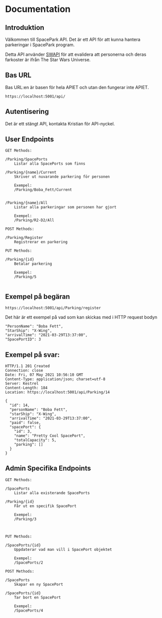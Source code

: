 # Documentation

## Introduktion

Välkommen till SpacePark API. Det är ett API för att kunna hantera parkeringar i SpacePark program. 


Detta API använder [SWAPI](https://swapi.dev/) för att evalidera att personerna och deras farkoster är ifrån The Star Wars Universe.

## Bas URL


Bas URL:en är basen för hela APIET och utan den fungerar inte APIET.

```
https://localhost:5001/api/
```


## Autentisering 

Det är ett stängt API, kontakta Kristian för API-nyckel.


## User Endpoints
```  
GET Methods:

/Parking/SpacePorts
    Listar alla SpacePorts som finns
    
/Parking/{name}/Current
    Skriver ut nuvarande parkering för personen
    
    Exempel:
    /Parking/Boba_Fett/Current
        
    
/Parking/{name}/All
    Listar alla parkeringar som personen har gjort
    
    Exempel:
    /Parking/R2-D2/All
    
POST Methods:

/Parking/Register
    Registrerar en parkering
    
PUT Methods:

/Parking/{id}
    Betalar parkering
    
    Exempel:
    /Parking/5
    

```
## Exempel på begäran
```
https://localhost:5001/api/Parking/register
``` 

Det här är ett exempel på vad som kan skickas med i HTTP request bodyn

    "PersonName": "Boba Fett",
    "StarShip": "X-Wing",
    "arrivalTime": "2021-03-29T13:37:00",
    "SpacePortID": 3


## Exempel på svar:
```
HTTP/1.1 201 Created
Connection: close
Date: Fri, 07 May 2021 10:56:10 GMT
Content-Type: application/json; charset=utf-8
Server: Kestrel
Content-Length: 184
Location: https://localhost:5001/api/Parking/14

{
  "id": 14,
  "personName": "Boba Fett",
  "starShip": "X-Wing",
  "arrivalTime": "2021-03-29T13:37:00",
  "paid": false,
  "spacePort": {
    "id": 3,
    "name": "Pretty Cool SpacePort",
    "totalCapacity": 5,
    "parking": []
  }
}
```


## Admin Specifika Endpoints
``` 
GET Methods:

/SpacePorts
    Listar alla existerande SpacePorts
    
/Parking/{id}
    Får ut en specifik SpacePort
    
    Exempel:
    /Parking/3
    
    
    
PUT Methods:

/SpacePorts/{id}
    Uppdaterar vad man vill i SpacePort objektet
    
    Exempel:
    /SpacePorts/2
    
POST Methods:

/SpacePorts
    Skapar en ny SpacePort
    
/SpacePorts/{id}
    Tar bort en SpacePort
    
    Exempel:
    /SpacePorts/4
    
``` 


